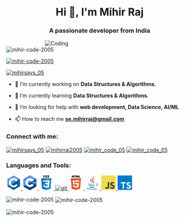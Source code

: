 <h1 align="center">Hi 👋, I'm Mihir Raj</h1>
<h3 align="center">A passionate developer from India</h3>
<img align="right" alt="Coding" width="400" src="https://cdn.dribbble.com/users/1162077/screenshots/3848914/programmer.gif">
<p align="left"> <img src="https://komarev.com/ghpvc/?username=mihir-code-2005&label=Profile%20views&color=0e75b6&style=flat" alt="mihir-code-2005" /> </p>

<p align="left"> <a href="https://github.com/ryo-ma/github-profile-trophy"><img src="https://github-profile-trophy.vercel.app/?username=mihir-code-2005" alt="mihir-code-2005" /></a> </p>

<p align="left"> <a href="https://twitter.com/mihirsays_05" target="blank"><img src="https://img.shields.io/twitter/follow/mihirsays_05?logo=twitter&style=for-the-badge" alt="mihirsays_05" /></a> </p>

- 🔭 I’m currently working on **Data Structures & Algorithms.**

- 🌱 I’m currently learning **Data Structures & Algorithms.**

- 🤝 I’m looking for help with **web development, Data Science, AI/ML**

- 📫 How to reach me **se.mihirraj@gmail.com**

<h3 align="left">Connect with me:</h3>
<p align="left">
<a href="https://twitter.com/mihirsays_05" target="blank"><img align="center" src="https://raw.githubusercontent.com/rahuldkjain/github-profile-readme-generator/master/src/images/icons/Social/twitter.svg" alt="mihirsays_05" height="30" width="40" /></a>
<a href="https://linkedin.com/in/mihirraj2005" target="blank"><img align="center" src="https://raw.githubusercontent.com/rahuldkjain/github-profile-readme-generator/master/src/images/icons/Social/linked-in-alt.svg" alt="mihirraj2005" height="30" width="40" /></a>
<a href="https://www.leetcode.com/mihir_code_05" target="blank"><img align="center" src="https://raw.githubusercontent.com/rahuldkjain/github-profile-readme-generator/master/src/images/icons/Social/leet-code.svg" alt="mihir_code_05" height="30" width="40" /></a>
<a href="https://auth.geeksforgeeks.org/user/mihir_code_05" target="blank"><img align="center" src="https://raw.githubusercontent.com/rahuldkjain/github-profile-readme-generator/master/src/images/icons/Social/geeks-for-geeks.svg" alt="mihir_code_05" height="30" width="40" /></a>
</p>

<h3 align="left">Languages and Tools:</h3>
<p align="left"> <a href="https://www.cprogramming.com/" target="_blank" rel="noreferrer"> <img src="https://raw.githubusercontent.com/devicons/devicon/master/icons/c/c-original.svg" alt="c" width="40" height="40"/> </a> <a href="https://www.w3schools.com/cpp/" target="_blank" rel="noreferrer"> <img src="https://raw.githubusercontent.com/devicons/devicon/master/icons/cplusplus/cplusplus-original.svg" alt="cplusplus" width="40" height="40"/> </a> <a href="https://www.w3schools.com/css/" target="_blank" rel="noreferrer"> <img src="https://raw.githubusercontent.com/devicons/devicon/master/icons/css3/css3-original-wordmark.svg" alt="css3" width="40" height="40"/> </a> <a href="https://git-scm.com/" target="_blank" rel="noreferrer"> <img src="https://www.vectorlogo.zone/logos/git-scm/git-scm-icon.svg" alt="git" width="40" height="40"/> </a> <a href="https://www.w3.org/html/" target="_blank" rel="noreferrer"> <img src="https://raw.githubusercontent.com/devicons/devicon/master/icons/html5/html5-original-wordmark.svg" alt="html5" width="40" height="40"/> </a> <a href="https://www.java.com" target="_blank" rel="noreferrer"> <img src="https://raw.githubusercontent.com/devicons/devicon/master/icons/java/java-original.svg" alt="java" width="40" height="40"/> </a> <a href="https://developer.mozilla.org/en-US/docs/Web/JavaScript" target="_blank" rel="noreferrer"> <img src="https://raw.githubusercontent.com/devicons/devicon/master/icons/javascript/javascript-original.svg" alt="javascript" width="40" height="40"/> </a> <a href="https://www.typescriptlang.org/" target="_blank" rel="noreferrer"> <img src="https://raw.githubusercontent.com/devicons/devicon/master/icons/typescript/typescript-original.svg" alt="typescript" width="40" height="40"/> </a> </p>

<p><img align="left" src="https://github-readme-stats.vercel.app/api/top-langs?username=mihir-code-2005&show_icons=true&locale=en&layout=compact" alt="mihir-code-2005" /></p>

<p>&nbsp;<img align="center" src="https://github-readme-stats.vercel.app/api?username=mihir-code-2005&show_icons=true&locale=en" alt="mihir-code-2005" /></p>

<p><img align="center" src="https://github-readme-streak-stats.herokuapp.com/?user=mihir-code-2005&" alt="mihir-code-2005" /></p>
